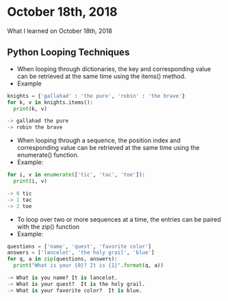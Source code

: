 # October 18th, 2018
What I learned on October 18th, 2018

## Python Looping Techniques
* When looping through dictionaries, the key and corresponding value can be
retrieved at the same time using the items() method.
* Example

```python
knights = {'gallahad' : 'the pure', 'robin' : 'the brave'}
for k, v in knights.items():
  print(k, v)

-> gallahad the pure
-> robin the brave
```

* When looping through a sequence, the position index and corresponding value
can be retrieved at the same time using the enumerate() function.
* Example:

```python
for i, v in enumerate(['tic', 'tac', 'toe']):
  print(i, v)

-> 0 tic
-> 1 tac
-> 2 toe
```

* To loop over two or more sequences at a time, the entries can be paired with
the zip() function
* Example:

```python
questions = ['name', 'quest', 'favorite color']
answers = ['lancelot', 'the holy grail', 'blue']
for q, a in zip(questions, answers):
  print("What is your {0}? It is {1}".format(q, a))

-> What is you name? It is lancelot.
-> What is your quest?  It is the holy grail.
-> What is your favorite color?  It is blue.
```
